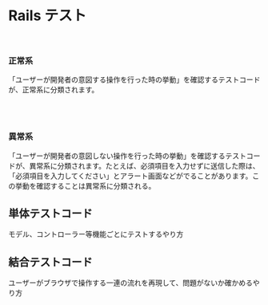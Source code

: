 # Rails テスト
<br>

### 正常系
「ユーザーが開発者の意図する操作を行った時の挙動」を確認するテストコードが、正常系に分類されます。

<br>
<br>

### 異常系
「ユーザーが開発者の意図しない操作を行った時の挙動」を確認するテストコードが、異常系に分類されます。たとえば、必須項目を入力せずに送信した際は、「必須項目を入力してください」とアラート画面などがでることがあります。この挙動を確認することは異常系に分類される。  

## 単体テストコード
モデル、コントローラー等機能ごとにテストするやり方  

## 結合テストコード
ユーザーがブラウザで操作する一連の流れを再現して、問題がないか確かめるやり方  



